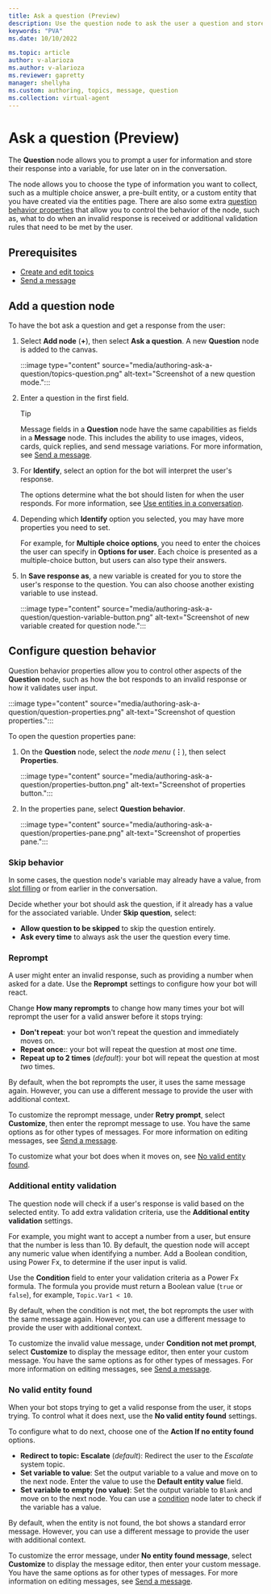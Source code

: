 ```yaml
---
title: Ask a question (Preview)
description: Use the question node to ask the user a question and store their response in a variable in Power Virtual Agents preview.
keywords: "PVA"
ms.date: 10/10/2022

ms.topic: article
author: v-alarioza
ms.author: v-alarioza
ms.reviewer: gapretty
manager: shellyha
ms.custom: authoring, topics, message, question
ms.collection: virtual-agent
---
```


# Ask a question (Preview)

The **Question** node allows you to prompt a user for information and store their response into a variable, for use later on in the conversation.

The node allows you to choose the type of information you want to collect, such as a multiple choice answer, a pre-built entity, or a custom entity that you have created via the entities page. There are also some extra [question behavior properties](#configure-question-behavior) that allow you to control the behavior of the node, such as, what to do when an invalid response is received or additional validation rules that need to be met by the user.

## Prerequisites

- [Create and edit topics](authoring-create-edit-topics.md)
- [Send a message](authoring-send-message.md)

## Add a question node

To have the bot ask a question and get a response from the user:

1. Select **Add node** (**+**), then select **Ask a question**. A new **Question** node is added to the canvas.

   :::image type="content" source="media/authoring-ask-a-question/topics-question.png" alt-text="Screenshot of a new question mode.":::

1. Enter a question in the first field.

    > [!TIP]
    > Message fields in a **Question** node have the same capabilities as fields in a **Message** node. This includes the ability to use images, videos, cards, quick replies, and send message variations. For more information, see [Send a message](authoring-send-message.md).

1. For **Identify**, select an option for the bot will interpret the user's response.

   The options determine what the bot should listen for when the user responds. For more information, see [Use entities in a conversation](advanced-entities-slot-filling.md#use-entities-in-a-conversation).

1. Depending which **Identify** option you selected, you may have more properties you need to set.

   For example, for **Multiple choice options**, you need to enter the choices the user can specify in **Options for user**. Each choice is presented as a multiple-choice button, but users can also type their answers.

1. In **Save response as**, a new variable is created for you to store the user's response to the question. You can also choose another existing variable to use instead.

    :::image type="content" source="media/authoring-ask-a-question/question-variable-button.png" alt-text="Screenshot of new variable created for question node.":::

## Configure question behavior

Question behavior properties allow you to control other aspects of the **Question** node, such as how the bot responds to an invalid response or how it validates user input.

:::image type="content" source="media/authoring-ask-a-question/question-properties.png" alt-text="Screenshot of question properties.":::

To open the question properties pane:

1. On the **Question** node, select the _node menu_ (**&vellip;**), then select **Properties**.

    :::image type="content" source="media/authoring-ask-a-question/properties-button.png" alt-text="Screenshot of properties button.":::

1. In the properties pane, select **Question behavior**.

    :::image type="content" source="media/authoring-ask-a-question/properties-pane.png" alt-text="Screenshot of properties pane.":::

### Skip behavior

In some cases, the question node's variable may already have a value, from [slot filling](advanced-entities-slot-filling.md) or from earlier in the conversation.

Decide whether your bot should ask the question, if it already has a value for the associated variable. Under **Skip question**, select:

- **Allow question to be skipped** to skip the question entirely.
- **Ask every time** to always ask the user the question every time.

### Reprompt

A user might enter an invalid response, such as providing a number when asked for a date. Use the **Reprompt** settings to configure how your bot will react.

Change **How many reprompts** to change how many times your bot will reprompt the user for a valid answer before it stops trying:

- **Don't repeat**: your bot won't repeat the question and immediately moves on.
- **Repeat once:**: your bot will repeat the question at most _one_ time.
- **Repeat up to 2 times** (_default_): your bot will repeat the question at most _two_ times.

By default, when the bot reprompts the user, it uses the same message again. However, you can use a different message to provide the user with additional context.

To customize the reprompt message, under **Retry prompt**, select **Customize**, then enter the reprompt message to use. You have the same options as for other types of messages. For more information on editing messages, see [Send a message](authoring-send-message.md).

To customize what your bot does when it moves on, see [No valid entity found](#no-valid-entity-found).

### Additional entity validation

The question node will check if a user's response is valid based on the selected entity. To add extra validation criteria, use the **Additional entity validation** settings.

For example, you might want to accept a number from a user, but ensure that the number is less than 10. By default, the question node will accept any numeric value when identifying a number. Add a Boolean condition, using Power Fx, to determine if the user input is valid.

Use the **Condition** field to enter your validation criteria as a Power Fx formula. The formula you provide must return a Boolean value (`true` or `false`), for example, `Topic.Var1 < 10`.

By default, when the condition is not met, the bot reprompts the user with the same message again. However, you can use a different message to provide the user with additional context.

To customize the invalid value message, under **Condition not met prompt**, select **Customize** to display the message editor, then enter your custom message. You have the same options as for other types of messages. For more information on editing messages, see [Send a message](authoring-send-message.md).

### No valid entity found

When your bot stops trying to get a valid response from the user, it stops trying. To control what it does next, use the **No valid entity found** settings.

To configure what to do next, choose one of the **Action If no entity found** options.

- **Redirect to topic: Escalate** (_default_): Redirect the user to the _Escalate_ system topic.
- **Set variable to value**: Set the output variable to a value and move on to the next node. Enter the value to use the **Default entity value** field.
- **Set variable to empty (no value)**: Set the output variable to `Blank` and move on to the next node. You can use a [condition](authoring-using-conditions.md) node later to check if the variable has a value.

By default, when the entity is not found, the bot shows a standard error message. However, you can use a different message to provide the user with additional context.

To customize the error message, under **No entity found message**, select **Customize** to display the message editor, then enter your custom message. You have the same options as for other types of messages. For more information on editing messages, see [Send a message](authoring-send-message.md).
